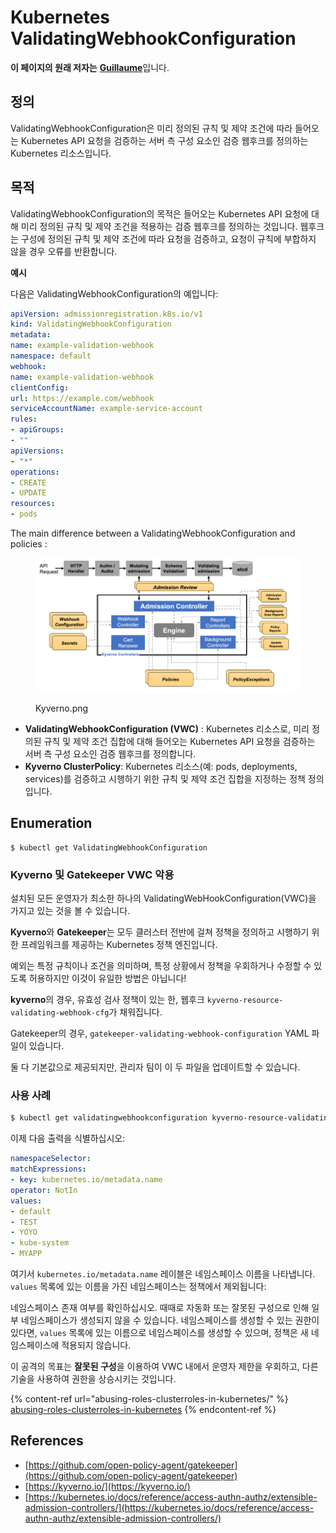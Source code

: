 # Kubernetes ValidatingWebhookConfiguration

**이 페이지의 원래 저자는** [**Guillaume**](https://www.linkedin.com/in/guillaume-chapela-ab4b9a196)입니다.

## 정의

ValidatingWebhookConfiguration은 미리 정의된 규칙 및 제약 조건에 따라 들어오는 Kubernetes API 요청을 검증하는 서버 측 구성 요소인 검증 웹후크를 정의하는 Kubernetes 리소스입니다.

## 목적

ValidatingWebhookConfiguration의 목적은 들어오는 Kubernetes API 요청에 대해 미리 정의된 규칙 및 제약 조건을 적용하는 검증 웹후크를 정의하는 것입니다. 웹후크는 구성에 정의된 규칙 및 제약 조건에 따라 요청을 검증하고, 요청이 규칙에 부합하지 않을 경우 오류를 반환합니다.

**예시**

다음은 ValidatingWebhookConfiguration의 예입니다:
```yaml
apiVersion: admissionregistration.k8s.io/v1
kind: ValidatingWebhookConfiguration
metadata:
name: example-validation-webhook
namespace: default
webhook:
name: example-validation-webhook
clientConfig:
url: https://example.com/webhook
serviceAccountName: example-service-account
rules:
- apiGroups:
- ""
apiVersions:
- "*"
operations:
- CREATE
- UPDATE
resources:
- pods
```
The main difference between a ValidatingWebhookConfiguration and policies :&#x20;

<figure><img src="../../.gitbook/assets/Kyverno.png" alt=""><figcaption><p>Kyverno.png</p></figcaption></figure>

* **ValidatingWebhookConfiguration (VWC)** : Kubernetes 리소스로, 미리 정의된 규칙 및 제약 조건 집합에 대해 들어오는 Kubernetes API 요청을 검증하는 서버 측 구성 요소인 검증 웹후크를 정의합니다.
* **Kyverno ClusterPolicy**: Kubernetes 리소스(예: pods, deployments, services)를 검증하고 시행하기 위한 규칙 및 제약 조건 집합을 지정하는 정책 정의입니다.

## Enumeration
```
$ kubectl get ValidatingWebhookConfiguration
```
### Kyverno 및 Gatekeeper VWC 악용

설치된 모든 운영자가 최소한 하나의 ValidatingWebHookConfiguration(VWC)을 가지고 있는 것을 볼 수 있습니다.

**Kyverno**와 **Gatekeeper**는 모두 클러스터 전반에 걸쳐 정책을 정의하고 시행하기 위한 프레임워크를 제공하는 Kubernetes 정책 엔진입니다.

예외는 특정 규칙이나 조건을 의미하며, 특정 상황에서 정책을 우회하거나 수정할 수 있도록 허용하지만 이것이 유일한 방법은 아닙니다!

**kyverno**의 경우, 유효성 검사 정책이 있는 한, 웹후크 `kyverno-resource-validating-webhook-cfg`가 채워집니다.

Gatekeeper의 경우, `gatekeeper-validating-webhook-configuration` YAML 파일이 있습니다.

둘 다 기본값으로 제공되지만, 관리자 팀이 이 두 파일을 업데이트할 수 있습니다.

### 사용 사례
```bash
$ kubectl get validatingwebhookconfiguration kyverno-resource-validating-webhook-cfg -o yaml
```
이제 다음 출력을 식별하십시오:
```yaml
namespaceSelector:
matchExpressions:
- key: kubernetes.io/metadata.name
operator: NotIn
values:
- default
- TEST
- YOYO
- kube-system
- MYAPP
```
여기서 `kubernetes.io/metadata.name` 레이블은 네임스페이스 이름을 나타냅니다. `values` 목록에 있는 이름을 가진 네임스페이스는 정책에서 제외됩니다:

네임스페이스 존재 여부를 확인하십시오. 때때로 자동화 또는 잘못된 구성으로 인해 일부 네임스페이스가 생성되지 않을 수 있습니다. 네임스페이스를 생성할 수 있는 권한이 있다면, `values` 목록에 있는 이름으로 네임스페이스를 생성할 수 있으며, 정책은 새 네임스페이스에 적용되지 않습니다.

이 공격의 목표는 **잘못된 구성**을 이용하여 VWC 내에서 운영자 제한을 우회하고, 다른 기술을 사용하여 권한을 상승시키는 것입니다.

{% content-ref url="abusing-roles-clusterroles-in-kubernetes/" %}
[abusing-roles-clusterroles-in-kubernetes](abusing-roles-clusterroles-in-kubernetes/)
{% endcontent-ref %}

## References

* [https://github.com/open-policy-agent/gatekeeper](https://github.com/open-policy-agent/gatekeeper)
* [https://kyverno.io/](https://kyverno.io/)
* [https://kubernetes.io/docs/reference/access-authn-authz/extensible-admission-controllers/](https://kubernetes.io/docs/reference/access-authn-authz/extensible-admission-controllers/)
